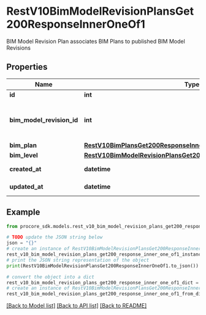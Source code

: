 # RestV10BimModelRevisionPlansGet200ResponseInnerOneOf1

BIM Model Revision Plan associates BIM Plans to published BIM Model Revisions

## Properties

Name | Type | Description | Notes
------------ | ------------- | ------------- | -------------
**id** | **int** | ID | [optional] 
**bim_model_revision_id** | **int** | ID of associated published BIM Model Revision | [optional] 
**bim_plan** | [**RestV10BimPlansGet200ResponseInner**](RestV10BimPlansGet200ResponseInner.md) |  | [optional] 
**bim_level** | [**RestV10BimModelRevisionPlansGet200ResponseInnerOneOf1BimLevel**](RestV10BimModelRevisionPlansGet200ResponseInnerOneOf1BimLevel.md) |  | [optional] 
**created_at** | **datetime** | Created date | [optional] 
**updated_at** | **datetime** | Updated date | [optional] 

## Example

```python
from procore_sdk.models.rest_v10_bim_model_revision_plans_get200_response_inner_one_of1 import RestV10BimModelRevisionPlansGet200ResponseInnerOneOf1

# TODO update the JSON string below
json = "{}"
# create an instance of RestV10BimModelRevisionPlansGet200ResponseInnerOneOf1 from a JSON string
rest_v10_bim_model_revision_plans_get200_response_inner_one_of1_instance = RestV10BimModelRevisionPlansGet200ResponseInnerOneOf1.from_json(json)
# print the JSON string representation of the object
print(RestV10BimModelRevisionPlansGet200ResponseInnerOneOf1.to_json())

# convert the object into a dict
rest_v10_bim_model_revision_plans_get200_response_inner_one_of1_dict = rest_v10_bim_model_revision_plans_get200_response_inner_one_of1_instance.to_dict()
# create an instance of RestV10BimModelRevisionPlansGet200ResponseInnerOneOf1 from a dict
rest_v10_bim_model_revision_plans_get200_response_inner_one_of1_from_dict = RestV10BimModelRevisionPlansGet200ResponseInnerOneOf1.from_dict(rest_v10_bim_model_revision_plans_get200_response_inner_one_of1_dict)
```
[[Back to Model list]](../README.md#documentation-for-models) [[Back to API list]](../README.md#documentation-for-api-endpoints) [[Back to README]](../README.md)


